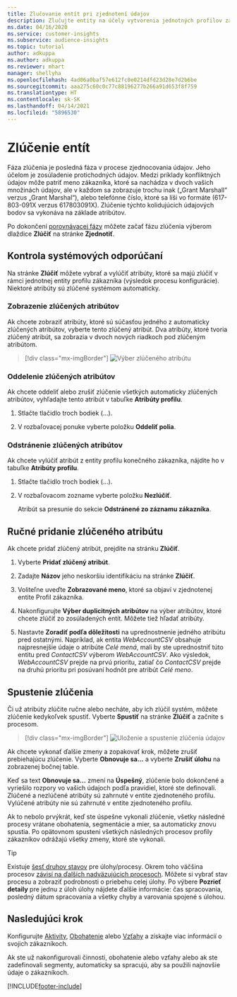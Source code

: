 ```yaml
---
title: Zlučovanie entít pri zjednotení údajov
description: Zlučujte entity na účely vytvorenia jednotných profilov zákazníkov.
ms.date: 04/16/2020
ms.service: customer-insights
ms.subservice: audience-insights
ms.topic: tutorial
author: adkuppa
ms.author: adkuppa
ms.reviewer: mhart
manager: shellyha
ms.openlocfilehash: 4ad06a0baf57e612fc0e0214dfd23d28e7d2b6be
ms.sourcegitcommit: aaa275c60c0c77c88196277b266a91d653f8f759
ms.translationtype: HT
ms.contentlocale: sk-SK
ms.lasthandoff: 04/14/2021
ms.locfileid: "5896530"
---
```

# <a name="merge-entities"></a>Zlúčenie entít

Fáza zlúčenia je posledná fáza v procese zjednocovania údajov. Jeho účelom je zosúladenie protichodných údajov. Medzi príklady konfliktných údajov môže patriť meno zákazníka, ktoré sa nachádza v dvoch vašich množinách údajov, ale v každom sa zobrazuje trochu inak („Grant Marshall“ verzus „Grant Marshal“), alebo telefónne číslo, ktoré sa líši vo formáte (617-803-091X verzus 617803091X). Zlúčenie týchto kolidujúcich údajových bodov sa vykonáva na základe atribútov.

Po dokončení [porovnávacej fázy](match-entities.md) môžete začať fázu zlúčenia výberom dlaždice **Zlúčiť** na stránke **Zjednotiť**.

## <a name="review-system-recommendations"></a>Kontrola systémových odporúčaní

Na stránke **Zlúčiť** môžete vybrať a vylúčiť atribúty, ktoré sa majú zlúčiť v rámci jednotnej entity profilu zákazníka (výsledok procesu konfigurácie). Niektoré atribúty sú zlúčené systémom automaticky.

### <a name="view-merged-attributes"></a>Zobrazenie zlúčených atribútov

Ak chcete zobraziť atribúty, ktoré sú súčasťou jedného z automaticky zlúčených atribútov, vyberte tento zlúčený atribút. Dva atribúty, ktoré tvoria zlúčený atribút, sa zobrazia v dvoch nových riadkoch pod zlúčeným atribútom.

> [!div class="mx-imgBorder"]
> ![Výber zlúčeného atribútu](media/configure-data-merge-profile-attributes.png "Výber zlúčeného atribútu")

### <a name="separate-merged-attributes"></a>Oddelenie zlúčených atribútov

Ak chcete oddeliť alebo zrušiť zlúčenie všetkých automaticky zlúčených atribútov, vyhľadajte tento atribút v tabuľke **Atribúty profilu**.

1. Stlačte tlačidlo troch bodiek (...).
  
2. V rozbaľovacej ponuke vyberte položku **Oddeliť polia**.

### <a name="remove-merged-attributes"></a>Odstránenie zlúčených atribútov

Ak chcete vylúčiť atribút z entity profilu konečného zákazníka, nájdite ho v tabuľke **Atribúty profilu**.

1. Stlačte tlačidlo troch bodiek (...).
  
2. V rozbaľovacom zozname vyberte položku **Nezlúčiť**.

   Atribút sa presunie do sekcie **Odstránené zo záznamu zákazníka**.

## <a name="manually-add-a-merged-attribute"></a>Ručné pridanie zlúčeného atribútu

Ak chcete pridať zlúčený atribút, prejdite na stránku **Zlúčiť**.

1. Vyberte **Pridať zlúčený atribút**.

2. Zadajte **Názov** jeho neskoršiu identifikáciu na stránke **Zlúčiť**.

3. Voliteľne uveďte **Zobrazované meno**, ktoré sa objaví v zjednotenej entite Profil zákazníka.

4. Nakonfigurujte **Výber duplicitných atribútov** na výber atribútov, ktoré chcete zlúčiť zo zosúladených entít. Môžete tiež hľadať atribúty.

5. Nastavte **Zoradiť podľa dôležitosti** na uprednostnenie jedného atribútu pred ostatnými. Napríklad, ak entita *WebAccountCSV* obsahuje najpresnejšie údaje o atribúte *Celé mená*, mali by ste uprednostniť túto entitu pred *ContactCSV* výberom *WebAccountCSV*. Ako výsledok, *WebAccountCSV* prejde na prvú prioritu, zatiaľ čo *ContactCSV* prejde na druhú prioritu pri posúvaní hodnôt pre atribút *Celé meno*.

## <a name="run-your-merge"></a>Spustenie zlúčenia

Či už atribúty zlúčite ručne alebo necháte, aby ich zlúčil systém, môžete zlúčenie kedykoľvek spustiť. Vyberte **Spustiť** na stránke **Zlúčiť** a začnite s procesom.

> [!div class="mx-imgBorder"]
> ![Uloženie a spustenie zlúčenia údajov](media/configure-data-merge-save-run.png "Uloženie a spustenie zlúčenia údajov")

Ak chcete vykonať ďalšie zmeny a zopakovať krok, môžete zrušiť prebiehajúcu zlúčenie. Vyberte **Obnovuje sa…** a vyberte **Zrušiť úlohu** na zobrazenej bočnej table.

Keď sa text **Obnovuje sa…** zmení na **Úspešný**, zlúčenie bolo dokončené a vyriešilo rozpory vo vašich údajoch podľa pravidiel, ktoré ste definovali. Zlúčené a nezlúčené atribúty sú zahrnuté v entite zjednoteného profilu. Vylúčené atribúty nie sú zahrnuté v entite zjednoteného profilu.

Ak to nebolo prvýkrát, keď ste úspešne vykonali zlúčenie, všetky následné procesy vrátane obohatenia, segmentácie a mier, sa automaticky znovu spustia. Po opätovnom spustení všetkých následných procesov profily zákazníkov odrážajú všetky zmeny, ktoré ste vykonali.

> [!TIP]
> Existuje [šesť druhov stavov](system.md#status-types) pre úlohy/procesy. Okrem toho väčšina procesov [závisí na ďalších nadväzujúcich procesoch](system.md#refresh-policies). Môžete si vybrať stav procesu a zobraziť podrobnosti o priebehu celej úlohy. Po výbere **Pozrieť detaily** pre jednu z úloh úlohy nájdete ďalšie informácie: čas spracovania, posledný dátum spracovania a všetky chyby a varovania spojené s úlohou.

## <a name="next-step"></a>Nasledujúci krok

Konfigurujte [Aktivity](activities.md), [Obohatenie](enrichment-hub.md) alebo [Vzťahy](relationships.md) a získajte viac informácií o svojich zákazníkoch.

Ak ste už nakonfigurovali činnosti, obohatenie alebo vzťahy alebo ak ste zadefinovali segmenty, automaticky sa spracujú, aby sa použili najnovšie údaje o zákazníkoch.




[!INCLUDE[footer-include](../includes/footer-banner.md)]